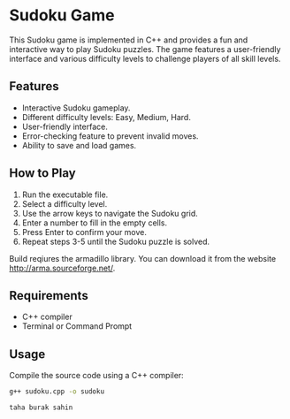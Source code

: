 # Sudoku Game

This Sudoku game is implemented in C++ and provides a fun and interactive way to play Sudoku puzzles. The game features a user-friendly interface and various difficulty levels to challenge players of all skill levels.

## Features

- Interactive Sudoku gameplay.
- Different difficulty levels: Easy, Medium, Hard.
- User-friendly interface.
- Error-checking feature to prevent invalid moves.
- Ability to save and load games.

## How to Play

1. Run the executable file.
2. Select a difficulty level.
3. Use the arrow keys to navigate the Sudoku grid.
4. Enter a number to fill in the empty cells.
5. Press Enter to confirm your move.
6. Repeat steps 3-5 until the Sudoku puzzle is solved.

Build reqiures the armadillo library. You can download it from the website http://arma.sourceforge.net/.

## Requirements

- C++ compiler
- Terminal or Command Prompt

## Usage

Compile the source code using a C++ compiler:

```bash
g++ sudoku.cpp -o sudoku

taha burak sahin
